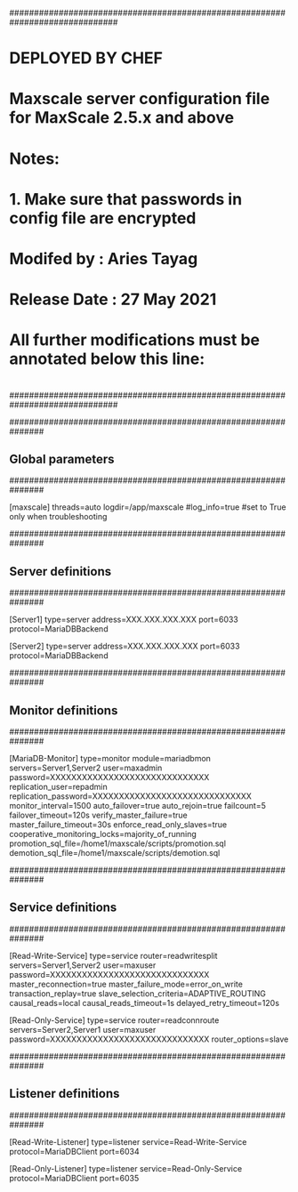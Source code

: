 ﻿
##############################################################################
# DEPLOYED BY CHEF
# Maxscale server configuration file for MaxScale 2.5.x and above
#
# Notes: 
# 1. Make sure that passwords in config file are encrypted
#
# Modifed by	: Aries Tayag
# Release Date	: 27 May 2021
# 
# All further modifications must be annotated below this line:
#
#
##############################################################################



###############################################################
## Global parameters
###############################################################

[maxscale]
threads=auto
logdir=/app/maxscale
#log_info=true			#set to True only when troubleshooting


###############################################################
## Server definitions
###############################################################

[Server1]
type=server
address=XXX.XXX.XXX.XXX
port=6033
protocol=MariaDBBackend

[Server2]
type=server
address=XXX.XXX.XXX.XXX
port=6033
protocol=MariaDBBackend


###############################################################
## Monitor definitions
###############################################################

[MariaDB-Monitor]
type=monitor
module=mariadbmon
servers=Server1,Server2
user=maxadmin
password=XXXXXXXXXXXXXXXXXXXXXXXXXXXXXX
replication_user=repadmin
replication_password=XXXXXXXXXXXXXXXXXXXXXXXXXXXXXX
monitor_interval=1500
auto_failover=true
auto_rejoin=true
failcount=5
failover_timeout=120s
verify_master_failure=true
master_failure_timeout=30s
enforce_read_only_slaves=true
cooperative_monitoring_locks=majority_of_running
promotion_sql_file=/home1/maxscale/scripts/promotion.sql
demotion_sql_file=/home1/maxscale/scripts/demotion.sql



###############################################################
## Service definitions
###############################################################

[Read-Write-Service]
type=service
router=readwritesplit
servers=Server1,Server2
user=maxuser
password=XXXXXXXXXXXXXXXXXXXXXXXXXXXXXX
master_reconnection=true
master_failure_mode=error_on_write
transaction_replay=true
slave_selection_criteria=ADAPTIVE_ROUTING
causal_reads=local
causal_reads_timeout=1s
delayed_retry_timeout=120s


[Read-Only-Service]
type=service
router=readconnroute
servers=Server2,Server1
user=maxuser
password=XXXXXXXXXXXXXXXXXXXXXXXXXXXXXX
router_options=slave


###############################################################
## Listener definitions
###############################################################

[Read-Write-Listener]
type=listener
service=Read-Write-Service
protocol=MariaDBClient
port=6034

[Read-Only-Listener]
type=listener
service=Read-Only-Service
protocol=MariaDBClient
port=6035

